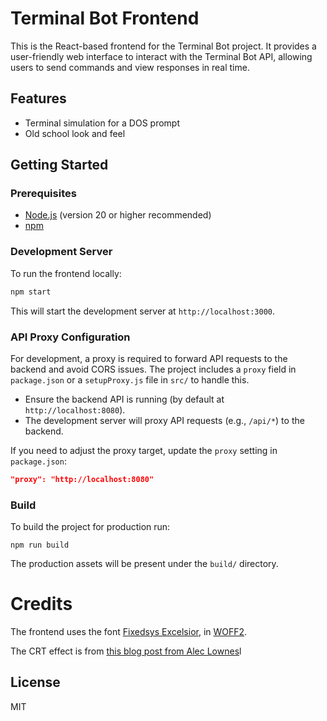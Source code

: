 # Terminal Bot Frontend

This is the React-based frontend for the Terminal Bot project. It provides a user-friendly web interface to interact with the Terminal Bot API, allowing users to send commands and view responses in real time.

## Features

- Terminal simulation for a DOS prompt
- Old school look and feel

## Getting Started

### Prerequisites

- [Node.js](https://nodejs.org/) (version 20 or higher recommended)
- [npm](https://www.npmjs.com/)

### Development Server

To run the frontend locally:

```bash
npm start
```

This will start the development server at `http://localhost:3000`.

### API Proxy Configuration

For development, a proxy is required to forward API requests to the backend and avoid CORS issues. The project includes a `proxy` field in `package.json` or a `setupProxy.js` file in `src/` to handle this.

- Ensure the backend API is running (by default at `http://localhost:8080`).
- The development server will proxy API requests (e.g., `/api/*`) to the backend.

If you need to adjust the proxy target, update the `proxy` setting in `package.json`:

```json
"proxy": "http://localhost:8080"
```

### Build

To build the project for production run:

```shell
npm run build
```

The production assets will be present under the `build/` directory.

# Credits

The frontend uses the font [Fixedsys Excelsior](https://github.com/MARTYR-X-LTD/fixedsys-excelsior), in [WOFF2](https://en.wikipedia.org/wiki/Web_Open_Font_Format).

The CRT effect is from [this blog post from Alec Lownes](https://aleclownes.com/2017/02/01/crt-display.html)l

## License

MIT